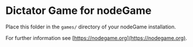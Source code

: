 # Dictator Game for nodeGame

Place this folder in the `games/` directory of your nodeGame installation.

For further information see [https://nodegame.org](https://nodegame.org).
